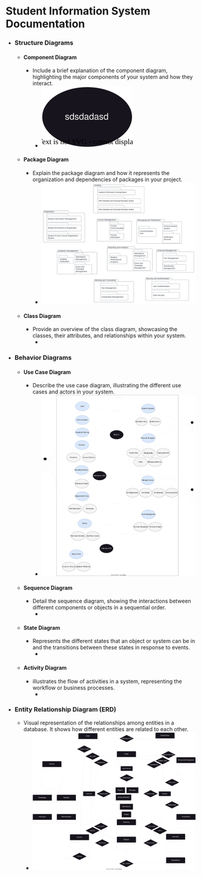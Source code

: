 # Student Information System Documentation 

- ### Structure Diagrams
  - #### Component Diagram
    - Include a brief explanation of the component diagram, highlighting the major components of your system and how they interact.
      - ![Component Diagram](./ComponentDiagram.svg)
  - #### Package Diagram
    - Explain the package diagram and how it represents the organization and dependencies of packages in your project.
      - ![Package Diagram](./PackageDiagram.svg)
  - #### Class Diagram
    - Provide an overview of the class diagram, showcasing the classes, their attributes, and relationships within your system.
      - ![Class Diagram](./ClassDiagram.svg)
- ### Behavior Diagrams
  - #### Use Case Diagram
    - Describe the use case diagram, illustrating the different use cases and actors in your system.
      - ![Use Case Diagram](./UseCaseDiagram.svg)
  - #### Sequence Diagram
    - Detail the sequence diagram, showing the interactions between different components or objects in a sequential order.
      - ![Sequence Diagram](./SequenceDiagram.svg)
  - #### State Diagram
    - Represents the different states that an object or system can be in and the transitions between these states in response to events.
      - ![State Diagram](./StateDiagram.svg)
  - #### Activity Diagram
    - illustrates the flow of activities in a system, representing the workflow or business processes.
      - ![State Diagram](./StateDiagram.svg)
- ### Entity Relationship Diagram (ERD)
  - Visual representation of the relationships among entities in a database. It shows how different entities are related to each other.
    - ![Entity Relationship Diagram](./EntityRelationshipDiagram.svg)

